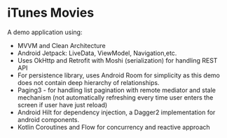 # iTunes Movies

A demo application using: 
* MVVM and Clean Architecture
* Android Jetpack: LiveData, ViewModel, Navigation,etc.
* Uses OkHttp and Retrofit with Moshi (serialization) for handling REST API 
* For persistence library, uses Android Room for simplicity as this demo does not contain deep hierarchy of relationships.
* Paging3 - for handling list pagination with remote mediator and stale mechanism (not automatically refreshing every time user enters the screen if user have just reload)
* Android Hilt for dependency injection, a Dagger2 implementation for android components.
* Kotlin Coroutines and Flow for concurrency and reactive approach